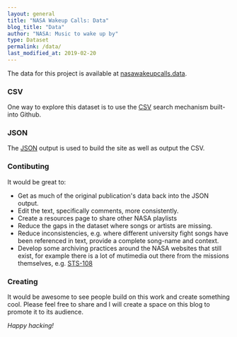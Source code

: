 ```yaml
---
layout: general
title: "NASA Wakeup Calls: Data"
blog_title: "Data"
author: "NASA: Music to wake up by"
type: Dataset
permalink: /data/
last_modified_at: 2019-02-20
---
```


The data for this project is available at [nasawakeupcalls.data][data-1].

[data-1]: https://github.com/nasawakeupcalls/nasawakeupcalls.data

### CSV

One way to explore this dataset is to use the [CSV][data-2] search mechanism
built-into Github.

[data-2]: https://github.com/nasawakeupcalls/nasawakeupcalls.data/blob/master/nasawakeupcalls.csv

### JSON

The [JSON][data-3] output is used to build the site as well as output the CSV.

[data-3]: https://github.com/nasawakeupcalls/nasawakeupcalls.data/blob/master/nasawakeupcalls.json

### Contibuting

It would be great to:

* Get as much of the original publication's data back into the JSON output.
* Edit the text, specifically comments, more consistently.
* Create a resources page to share other NASA playlists
* Reduce the gaps in the dataset where songs or artists are missing.
* Reduce inconsistencies, e.g. where different university fight songs have been
referenced in text, provide a complete song-name and context.
* Develop some archiving practices around the NASA websites that still exist,
for example there is a lot of mutimedia out there from the missions themselves,
e.g. [STS-108][data-4]

[data-4]: https://spaceflight.nasa.gov/gallery/audio/shuttle/sts-108/html/ndxpage1.html

### Creating

It would be awesome to see people build on this work and create something cool.
Please feel free to share and I will create a space on this blog to promote
it to its audience.

*Happy hacking!*
